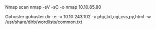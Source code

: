 Nmap scan
nmap -sV -sC -o nmap 10.10.85.80


Gobuster 
gobuster dir -e -u 10.10.243.102 -x php,txt,cgi,css,py,html -w /usr/share/dirb/wordlists/common.txt
